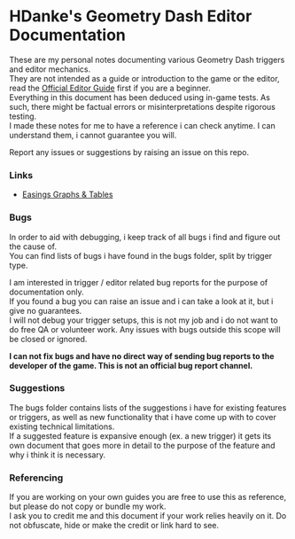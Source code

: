 # HDanke's Geometry Dash Editor Documentation

These are my personal notes documenting various Geometry Dash triggers and editor mechanics.  
They are not intended as a guide or introduction to the game or the editor, read the [Official Editor Guide](https://www.robtopgames.com/files/GDEditor.pdf) first if you are a beginner.  
Everything in this document has been deduced using in-game tests. As such, there might be factual errors or misinterpretations despite rigorous testing.  
I made these notes for me to have a reference i can check anytime. I can understand them, i cannot guarantee you will.

Report any issues or suggestions by raising an issue on this repo.

### Links
* [Easings Graphs & Tables](https://docs.google.com/spreadsheets/d/e/2PACX-1vRD8SRDrZWaDEqowrnnqCgJnp3mU2FC5mah8tCFuZOFX1KUnR1DrZNIfBwvmAdaO62NDBcMU4CV2e-p/pubhtml)

### Bugs

In order to aid with debugging, i keep track of all bugs i find and figure out the cause of.  
You can find lists of bugs i have found in the bugs folder, split by trigger type.

I am interested in trigger / editor related bug reports for the purpose of documentation only.  
If you found a bug you can raise an issue and i can take a look at it, but i give no guarantees.  
I will not debug your trigger setups, this is not my job and i do not want to do free QA or volunteer work.
Any issues with bugs outside this scope will be closed or ignored.

**I can not fix bugs and have no direct way of sending bug reports to the developer of the game. This is not an official bug report channel.**

### Suggestions

The bugs folder contains lists of the suggestions i have for existing features or triggers, as well as new functionality that i have come up with to cover existing technical limitations.  
If a suggested feature is expansive enough (ex. a new trigger) it gets its own document that goes more in detail to the purpose of the feature and why i think it is necessary.

### Referencing 

If you are working on your own guides you are free to use this as reference, but please do not copy or bundle my work.  
I ask you to credit me and this document if your work relies heavily on it. Do not obfuscate, hide or make the credit or link hard to see.
